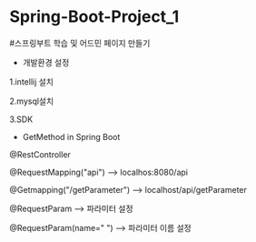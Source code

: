 # Spring-Boot-Project_1
#스프링부트 학습 및 어드민 페이지 만들기

* 개발환경 설정


1.intellij 설치

2.mysql설치

3.SDK 



* GetMethod in Spring Boot


@RestController

@RequestMapping("api") --> localhos:8080/api

@Getmapping("/getParameter") --> localhost/api/getParameter

@RequestParam --> 파라미터 설정

@RequestParam(name=" ") --> 파라미터 이름 설정
